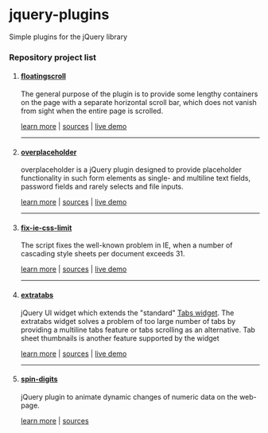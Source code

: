 # jquery-plugins

Simple plugins for the jQuery library

### Repository project list

1. #### [floatingscroll](https://github.com/Amphiluke/jquery-plugins/tree/master/src/floatingscroll)

    The general purpose of the plugin is to provide some lengthy containers on the page with a separate horizontal scroll bar, which does not vanish from sight when the entire page is scrolled.

    [learn more](https://github.com/Amphiluke/jquery-plugins/tree/master/src/floatingscroll#floatingscroll) | [sources](https://github.com/Amphiluke/jquery-plugins/tree/master/src/floatingscroll) | [live demo](http://diapeira.1gb.ru/diapeira/jquery-plugins/floatingscroll.html)

    ---
2. #### [overplaceholder](https://github.com/Amphiluke/jquery-plugins/tree/master/src/overplaceholder)

    overplaceholder is a jQuery plugin designed to provide placeholder functionality in such form elements as single- and multiline text fields, password fields and rarely selects and file inputs.

    [learn more](https://github.com/Amphiluke/jquery-plugins/tree/master/src/overplaceholder#overplaceholder) | [sources](https://github.com/Amphiluke/jquery-plugins/tree/master/src/overplaceholder) | [live demo](http://diapeira.1gb.ru/diapeira/jquery-plugins/overplaceholder.html)

    ---
3. #### [fix-ie-css-limit](https://github.com/Amphiluke/jquery-plugins/tree/master/src/fix-ie-css-limit)

    The script fixes the well-known problem in IE, when a number of cascading style sheets per document exceeds 31.

    [learn more](https://github.com/Amphiluke/jquery-plugins/tree/master/src/fix-ie-css-limit#fix-ie-css-limit) | [sources](https://github.com/Amphiluke/jquery-plugins/tree/master/src/fix-ie-css-limit) | [live demo](http://diapeira.1gb.ru/diapeira/other/test-fix-ie-css-limit/)

    ---
4. #### [extratabs](https://github.com/Amphiluke/jquery-plugins/tree/master/src/extratabs)

    jQuery UI widget which extends the "standard" [Tabs widget](http://jqueryui.com/tabs/). The extratabs widget solves a problem of too large number of tabs by providing a multiline tabs feature or tabs scrolling as an alternative. Tab sheet thumbnails is another feature supported by the widget

    [learn more](https://github.com/Amphiluke/jquery-plugins/tree/master/src/extratabs#extratabs) | [sources](https://github.com/Amphiluke/jquery-plugins/tree/master/src/extratabs) | [live demo](http://diapeira.1gb.ru/diapeira/jquery-plugins/extratabs.html)

    ---
5. #### [spin-digits](https://github.com/Amphiluke/jquery-plugins/tree/master/src/spin-digits)

    jQuery plugin to animate dynamic changes of numeric data on the web-page.

    [learn more](https://github.com/Amphiluke/jquery-plugins/tree/master/src/spin-digits#spin-digits) | [sources](https://github.com/Amphiluke/jquery-plugins/tree/master/src/spin-digits)